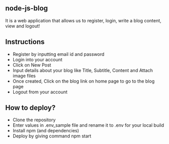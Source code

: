 ## node-js-blog

It is a web application that allows us to register, login, write a blog content, view and logout!

## Instructions

* Register by inputting email id and password
* Login into your account
* Click on New Post
* Input details about your blog like Title, Subtitle, Content and Attach image files
* Once created, Click on the blog link on home page to go to the blog page
* Logout from your account

## How to deploy?

* Clone the repository
* Enter values in .env_sample file and rename it to .env for your local build
* Install npm (and dependencies)
* Deploy by giving command npm start
